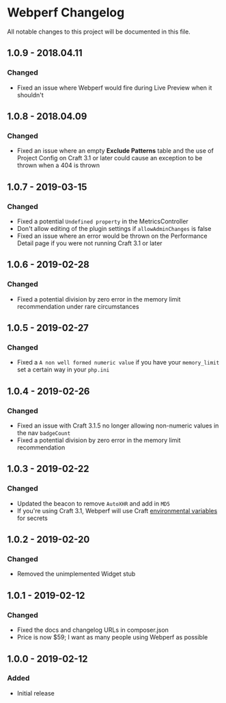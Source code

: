 # Webperf Changelog

All notable changes to this project will be documented in this file.

## 1.0.9 - 2018.04.11
### Changed
* Fixed an issue where Webperf would fire during Live Preview when it shouldn't

## 1.0.8 - 2018.04.09
### Changed
* Fixed an issue where an empty **Exclude Patterns** table and the use of Project Config on Craft 3.1 or later could cause an exception to be thrown when a 404 is thrown

## 1.0.7 - 2019-03-15
### Changed
* Fixed a potential `Undefined property` in the MetricsController 
* Don't allow editing of the plugin settings if `allowAdminChanges` is false
* Fixed an issue where an error would be thrown on the Performance Detail page if you were not running Craft 3.1 or later

## 1.0.6 - 2019-02-28
### Changed
* Fixed a potential division by zero error in the memory limit recommendation under rare circumstances

## 1.0.5 - 2019-02-27
### Changed
* Fixed a `A non well formed numeric value` if you have your `memory_limit` set a certain way in your `php.ini`

## 1.0.4 - 2019-02-26
### Changed
* Fixed an issue with Craft 3.1.5 no longer allowing non-numeric values in the nav `badgeCount`
* Fixed a potential division by zero error in the memory limit recommendation

## 1.0.3 - 2019-02-22
### Changed
* Updated the beacon to remove `AutoXHR` and add in `MD5`
* If you're using Craft 3.1, Webperf will use Craft [environmental variables](https://docs.craftcms.com/v3/config/environments.html#control-panel-settings) for secrets

## 1.0.2 - 2019-02-20
### Changed
* Removed the unimplemented Widget stub

## 1.0.1 - 2019-02-12
### Changed
* Fixed the docs and changelog URLs in composer.json
* Price is now $59; I want as many people using Webperf as possible

## 1.0.0 - 2019-02-12
### Added
* Initial release
